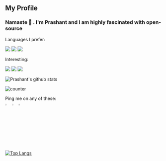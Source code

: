 ## My Profile
### Namaste 🙏 . I'm Prashant and I am highly fascinated with open-source

Languages I prefer:<br>
<p>
   <a><img src="https://img.icons8.com/color/48/000000/python.png"></a>
   <a><img src="https://img.icons8.com/color/48/000000/c-programming.png"></a>
   <a><img src="https://img.icons8.com/color/48/000000/c-plus-plus-logo.png"></a>
</p>

Interesting:<br>
<p>
  <a><img src="https://icons8.com/icon/qV-JzWYl9dzP/django"></a>
  <a><img src="https://img.icons8.com/dusk/48/000000/web.png"></a>
  <a><img src="https://img.icons8.com/cotton/48/000000/artificial-intelligence.png"></a>
</p>

![Prashant's github stats](https://github-readme-stats.vercel.app/api?username=pra17dod&theme=dark&show_icons=true&&count_private=true&hide=stars)

<p> <img src="https://komarev.com/ghpvc/?username=pra17dod&color=blue" alt="counter" /> </p>




Ping me on any of these: <br>
[<img src="https://img.icons8.com/color/48/000000/twitter.png" width="3.5%"/>](https://twitter.com/@dodiya_prashant)
[<img src="https://img.icons8.com/color/48/000000/linkedin.png" width="3.5%"/>](https://www.linkedin.com/in/dodiya-prashant)
<a href="mailto:pra17dod@gmail.com"> <img src="https://img.icons8.com/fluent/48/000000/gmail.png" width="3.5%"/> </a>




 
[![Top Langs](https://github-readme-stats.vercel.app/api/top-langs/?username=pra17dod)](https://github.com/pra17dod/github-readme-stats)



